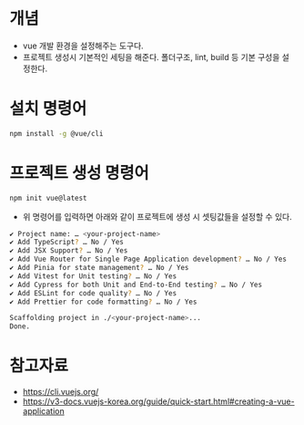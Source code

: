 # 개념
* vue 개발 환경을 설정해주는 도구다.
* 프로젝트 생성시 기본적인 세팅을 해준다. 폴더구조, lint, build 등 기본 구성을 설정한다.

# 설치 명령어
```bash
npm install -g @vue/cli
```

# 프로젝트 생성 명령어
```bash
npm init vue@latest
```
* 위 명령어를 입력하면 아래와 같이 프로젝트에 생성 시 셋팅값들을 설정할 수 있다.

```bash
✔ Project name: … <your-project-name>
✔ Add TypeScript? … No / Yes
✔ Add JSX Support? … No / Yes
✔ Add Vue Router for Single Page Application development? … No / Yes
✔ Add Pinia for state management? … No / Yes
✔ Add Vitest for Unit testing? … No / Yes
✔ Add Cypress for both Unit and End-to-End testing? … No / Yes
✔ Add ESLint for code quality? … No / Yes
✔ Add Prettier for code formatting? … No / Yes

Scaffolding project in ./<your-project-name>...
Done.
```



# 참고자료
* https://cli.vuejs.org/
* https://v3-docs.vuejs-korea.org/guide/quick-start.html#creating-a-vue-application
